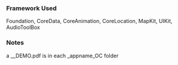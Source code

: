 ### Framework Used

Foundation, CoreData, CoreAnimation, CoreLocation, MapKit, UIKit, AudioToolBox

### Notes

a __DEMO.pdf is in each _appname_OC folder
